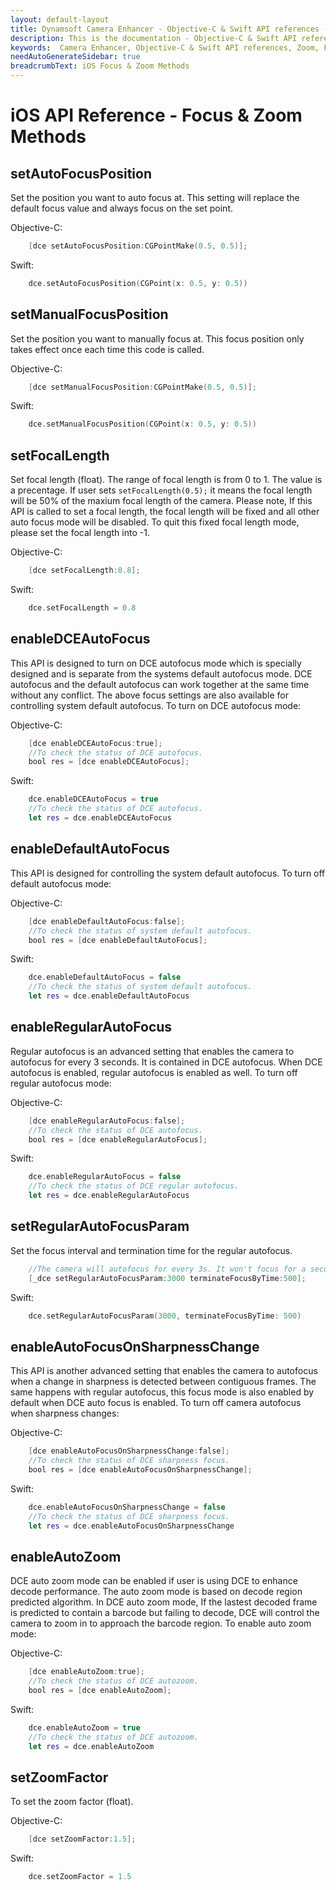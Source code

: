 ```yaml
---
layout: default-layout
title: Dynamsoft Camera Enhancer - Objective-C & Swift API references - Focus & Zoom Setting
description: This is the documentation - Objective-C & Swift API references - Focus & Zoom Setting page of Dynamsoft Camera Enhancer.
keywords:  Camera Enhancer, Objective-C & Swift API references, Zoom, Focus
needAutoGenerateSidebar: true
breadcrumbText: iOS Focus & Zoom Methods
---
```


# iOS API Reference - Focus & Zoom Methods

## setAutoFocusPosition

Set the position you want to auto focus at. This setting will replace the default focus value and always focus on the set point.

Objective-C:

```objectivec
    [dce setAutoFocusPosition:CGPointMake(0.5, 0.5)];
```

Swift:

```Swift
    dce.setAutoFocusPosition(CGPoint(x: 0.5, y: 0.5))
```

## setManualFocusPosition

Set the position you want to manually focus at. This focus position only takes effect once each time this code is called.

Objective-C:

```objectivec
    [dce setManualFocusPosition:CGPointMake(0.5, 0.5)];
```

Swift:

```Swift
    dce.setManualFocusPosition(CGPoint(x: 0.5, y: 0.5))
```

## setFocalLength

Set focal length (float). The range of focal length is from 0 to 1. The value is a precentage. If user sets `setFocalLength(0.5);` it means the focal length will be 50% of the maxium focal length of the camera. Please note, If this API is called to set a focal length, the focal length will be fixed and all other auto focus mode will be disabled. To quit this fixed focal length mode, please set the focal length into -1.

Objective-C:

```objectivec
    [dce setFocalLength:0.8];
```

Swift:

```Swift
    dce.setFocalLength = 0.8
```

## enableDCEAutoFocus

This API is designed to turn on DCE autofocus mode which is specially designed and is separate from the systems default autofocus mode. DCE autofocus and the default autofocus can work together at the same time without any conflict. The above focus settings are also available for controlling system default autofocus. To turn on DCE autofocus mode:

Objective-C:

```objectivec
    [dce enableDCEAutoFocus:true];
    //To check the status of DCE autofocus.
    bool res = [dce enableDCEAutoFocus];
```

Swift:

```Swift
    dce.enableDCEAutoFocus = true
    //To check the status of DCE autofocus.
    let res = dce.enableDCEAutoFocus
```

## enableDefaultAutoFocus

This API is designed for controlling the system default autofocus. To turn off default autofocus mode:

Objective-C:

```objectivec
    [dce enableDefaultAutoFocus:false];
    //To check the status of system default autofocus.
    bool res = [dce enableDefaultAutoFocus];
```

Swift:

```Swift
    dce.enableDefaultAutoFocus = false
    //To check the status of system default autofocus.
    let res = dce.enableDefaultAutoFocus
```

## enableRegularAutoFocus

Regular autofocus is an advanced setting that enables the camera to autofocus for every 3 seconds. It is contained in DCE autofocus. When DCE autofocus is enabled, regular autofocus is enabled as well. To turn off regular autofocus mode:

Objective-C:

```objectivec
    [dce enableRegularAutoFocus:false];
    //To check the status of DCE autofocus.
    bool res = [dce enableRegularAutoFocus];
```

Swift:

```Swift
    dce.enableRegularAutoFocus = false
    //To check the status of DCE regular autofocus.
    let res = dce.enableRegularAutoFocus
```

## setRegularAutoFocusParam

Set the focus interval and termination time for the regular autofocus.

```objectivec
    //The camera will autofocus for every 3s. It won't focus for a second time within 500ms.
    [_dce setRegularAutoFocusParam:3000 terminateFocusByTime:500];
```

Swift:

```Swift
    dce.setRegularAutoFocusParam(3000, terminateFocusByTime: 500)
```

## enableAutoFocusOnSharpnessChange

This API is another advanced setting that enables the camera to autofocus when a change in sharpness is detected between contiguous frames. The same happens with regular autofocus, this focus mode is also enabled by default when DCE auto focus is enabled. To turn off camera autofocus when sharpness changes:

Objective-C:

```objectivec
    [dce enableAutoFocusOnSharpnessChange:false];
    //To check the status of DCE sharpness focus.
    bool res = [dce enableAutoFocusOnSharpnessChange];
```

Swift:

```Swift
    dce.enableAutoFocusOnSharpnessChange = false
    //To check the status of DCE sharpness focus.
    let res = dce.enableAutoFocusOnSharpnessChange
```

## enableAutoZoom

DCE auto zoom mode can be enabled if user is using DCE to enhance decode performance. The auto zoom mode is based on decode region predicted algorithm. In DCE auto zoom mode, If the lastest decoded frame is predicted to contain a barcode but failing to decode, DCE will control the camera to zoom in to approach the barcode region. To enable auto zoom mode:

Objective-C:

```objectivec
    [dce enableAutoZoom:true];
    //To check the status of DCE autozoom.
    bool res = [dce enableAutoZoom];
```

Swift:

```Swift
    dce.enableAutoZoom = true
    //To check the status of DCE autozoom.
    let res = dce.enableAutoZoom
```

## setZoomFactor

To set the zoom factor (float).

Objective-C:

```objectivec
    [dce setZoomFactor:1.5];
```

Swift:

```Swift
    dce.setZoomFactor = 1.5
```
